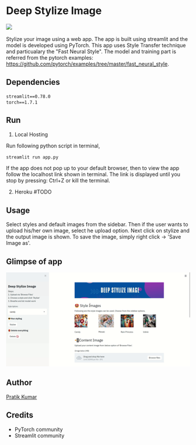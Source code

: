 # Deep Stylize Image

![](https://github.com/pr2tik1/deep-style-images/blob/main/banner.jpg)

Stylize your image using a web app. The app is built using streamlit and the model is developed using PyTorch. This app uses Style Transfer technique and particualary the "Fast Neural Style". The model and training part is referred from the pytorch examples: https://github.com/pytorch/examples/tree/master/fast_neural_style. 

## Dependencies
```
streamlit==0.78.0
torch==1.7.1
```

## Run

1. Local Hosting

Run following python script in terminal,

```python
streamlit run app.py
```
If the app does not pop up to your default browser, then to view the app follow the localhost link shown in terminal. The link is displayed until you stop by pressing: Ctrl+Z or kill the terminal.


2. Heroku
#TODO

## Usage
Select styles and default images from the sidebar. Then if the user wants to upload his/her own image, select he upload option. Next click on stylize and the output image is shown. To save the image, simply right click -> 'Save Image as'.

## Glimpse of app

![](https://github.com/pr2tik1/deep-stylize-image/blob/main/glimpse.gif)

## Author
[Pratik Kumar](https://pr2tik1.github.io)

## Credits
- PyTorch community
- Streamlit community
